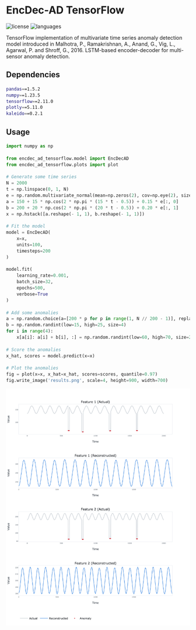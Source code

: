 # EncDec-AD TensorFlow

![license](https://img.shields.io/github/license/flaviagiammarino/encdec-ad-tensorflow)
![languages](https://img.shields.io/github/languages/top/flaviagiammarino/encdec-ad-tensorflow)

TensorFlow implementation of multivariate time series anomaly detection model introduced in Malhotra, P., Ramakrishnan, A.,
Anand, G., Vig, L., Agarwal, P. and Shroff, G., 2016. LSTM-based encoder-decoder for multi-sensor anomaly detection.

## Dependencies
```bash
pandas==1.5.2
numpy==1.23.5
tensorflow==2.11.0
plotly==5.11.0
kaleido==0.2.1
```
## Usage
```python
import numpy as np

from encdec_ad_tensorflow.model import EncDecAD
from encdec_ad_tensorflow.plots import plot

# Generate some time series
N = 2000
t = np.linspace(0, 1, N)
e = np.random.multivariate_normal(mean=np.zeros(2), cov=np.eye(2), size=N)
a = 150 + 15 * np.cos(2 * np.pi * (15 * t - 0.5)) + 0.15 * e[:, 0]
b = 200 + 20 * np.cos(2 * np.pi * (20 * t - 0.5)) + 0.20 * e[:, 1]
x = np.hstack([a.reshape(- 1, 1), b.reshape(- 1, 1)])

# Fit the model
model = EncDecAD(
    x=x,
    units=100,
    timesteps=200
)

model.fit(
    learning_rate=0.001,
    batch_size=32,
    epochs=500,
    verbose=True
)

# Add some anomalies
a = np.random.choice(a=[200 * p for p in range(1, N // 200 - 1)], replace=False, size=4)
b = np.random.randint(low=15, high=25, size=4)
for i in range(4):
    x[a[i]: a[i] + b[i], :] = np.random.randint(low=60, high=70, size=2)

# Score the anomalies
x_hat, scores = model.predict(x=x)

# Plot the anomalies
fig = plot(x=x, x_hat=x_hat, scores=scores, quantile=0.97)
fig.write_image('results.png', scale=4, height=900, width=700)
```
![results](example/results.png)
